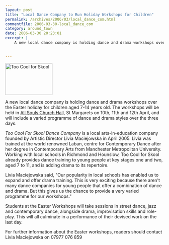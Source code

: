 ```yaml
---
layout: post
title: "Local Dance Company to Run Holiday Workshops for Children"
permalink: /archives/2006/03/local_dance_com.html
commentfile: 2006-03-30-local_dance_com
category: around_town
date: 2006-03-30 20:23:01
excerpt: |
    A new local dance company is holding dance and drama workshops over the Easter holiday for children aged 7-14 years old.  The workshops will be held in <a href="/directory/church/200506080805,">All Souls Church Hall</a> St Margarets on 10th, 11th and 12th April, and will include a varied programme of dance and drama styles over the three days.
    

---
```


<a href="/assets/images/2006/St. Stephens small.jpg"><img src="/assets/images/2006/St. Stephens small-thumb.jpg" width="150" height="100" alt="Too Cool for Skool" class="photo right ignore" /></a>

A new local dance company is holding dance and drama workshops over the Easter holiday for children aged 7-14 years old. The workshops will be held in [All Souls Church Hall](/directory/church/200506080805), St Margarets on 10th, 11th and 12th April, and will include a varied programme of dance and drama styles over the three days.

*Too Cool For Skool Dance Company* is a local arts-in-education company founded by Artistic Director Livia Maciejowska in April 2005. Livia was trained at the world renowned Laban, centre for Contemporary Dance after her degree in Contemporary Arts from Manchester Metropolitan University. Working with local schools in Richmond and Hounslow, Too Cool for Skool already provides dance training to young people at key stages one and two, aged 7 to 11, and is adding drama to its repertoire.

Livia Maciejowska said, "Our popularity in local schools has enabled us to expand and offer drama training. This is very exciting because there aren't many dance companies for young people that offer a combination of dance and drama. But this gives us the chance to provide a very varied programme for our workshops."

Students at the Easter Workshops will take sessions in street dance, jazz and contemporary dance, alongside drama, improvisation skills and role-play. This will all culminate in a performance of their devised work on the last day.

For further information about the Easter workshops, readers should contact Livia Maciejowska on 07977 076 859
